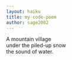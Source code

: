 ```yaml
---
layout: haiku
title: my-code-poem
author: sage2002
---
```


A mountain village<br>
under the piled-up snow<br>
the sound of water.<br>